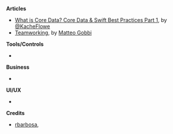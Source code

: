 **Articles**

* [What is Core Data? Core Data & Swift Best Practices Part 1](https://garglingwithrazorblades.wordpress.com/2015/08/27/36/), by [@KacheFlowe](https://twitter.com/KacheFlowe)
* [Teamworking](https://blog.busuu.com/teamworking/), by [Matteo Gobbi](https://twitter.com/matteo_gobbi)

**Tools/Controls**

* 


**Business**

* 


**UI/UX**

*




**Credits**

*  [rbarbosa](https://github.com/rbarbosa), 
